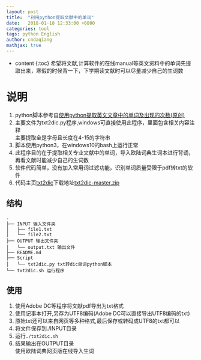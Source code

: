 ```yaml
---
layout: post
title:  "利用python提取文献中的单词"
date:   2018-01-18 12:33:00 +0800
categories: tool
tags: python English
author: cndaqiang
mathjax: true
---
```

* content
{:toc}
希望将文献,计算软件的在线manual等英文资料中的单词先提取出来，寒假的时候背一下，下学期读文献时可以尽量减少自己的生词数






# 说明
1. python脚本参考自[使用python提取英文文章中的单词及出现的次数(原创)](http://www.51testing.com/html/53/61753-154953.html)<br>
2. 主要文件为txt2dic.py程序,windows可直接使用此程序，里面包含相关内容注释<br>
主要提取全是字母且长度在4-15的字符串<br>
3. 脚本使用python3，在windows10的bash上运行正常<br>
4. 此程序目的在于提取相关专业文献中的单词，导入欧陆词典生词本进行背诵，再看文献时能减少自己的生词数<br>
5. 软件代码简单，没有加入常用词过滤功能，识别单词质量受限于pdf转txt的软件
5. 代码主页[txt2dic](https://github.com/cndaqiang/txt2dic)下载地址[txt2dic-master.zip](https://codeload.github.com/cndaqiang/txt2dic/zip/master)

## 结构
```
.
├── INPUT 输入文件夹
│   ├── file1.txt
│   └── file2.txt
├── OUTPUT 输出文件夹
│   └── output.txt 输出文件
├── README.md
├── Script
│   └── txt2dic.py txt转dic单词python脚本
└── txt2dic.sh 运行程序
```
## 使用
1. 使用Adobe DC等程序将文献pdf导出为txt格式<br>
2. 使用记事本打开,另存为UTF8编码(Adobe DC可以直接导出UTF8编码的txt)<br>
3. 原始txt还可以来自网页等多种格式,最后保存或转码成UTF8的txt都可以
3. 将文件保存到./INPUT目录<br>
4. 运行`./txt2dic.sh`<br>
5. 结果输出在OUTPUT目录<br>
使用欧陆词典网页版在线导入生词



